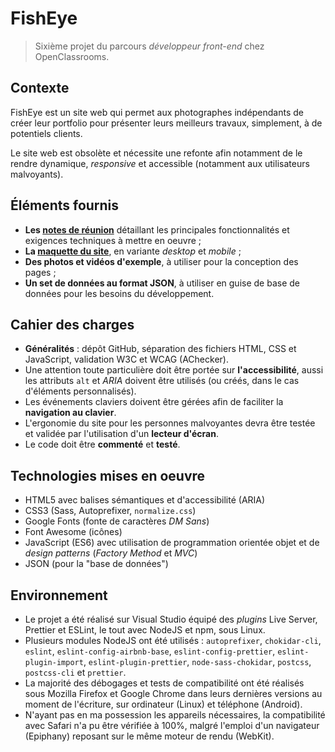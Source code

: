 # FishEye

> Sixième projet du parcours _développeur front-end_ chez OpenClassrooms.

## Contexte

FishEye est un site web qui permet aux photographes indépendants de créer leur portfolio pour présenter leurs meilleurs travaux, simplement, à de potentiels clients.

Le site web est obsolète et nécessite une refonte afin notamment de le rendre dynamique, _responsive_ et accessible (notamment aux utilisateurs malvoyants).

## Éléments fournis

- **Les [notes de réunion](https://s3.eu-west-1.amazonaws.com/course.oc-static.com/projects/Front-End+V2/P5+Javascript+%26+Accessibility/Notes+de+r%C3%A9union.pdf)** détaillant les principales fonctionnalités et exigences techniques à mettre en oeuvre ;
- **La [maquette du site](https://www.figma.com/file/pt8xJxC1QffW4HX16QhGZJ/UI-Design-FishEye-FR)**, en variante _desktop_ et _mobile_ ;
- **Des photos et vidéos d'exemple**, à utiliser pour la conception des pages ;
- **Un set de données au format JSON**, à utiliser en guise de base de données pour les besoins du développement.

## Cahier des charges

- **Généralités** : dépôt GitHub, séparation des fichiers HTML, CSS et JavaScript, validation W3C et WCAG (AChecker).
- Une attention toute particulière doit être portée sur **l'accessibilité**, aussi les attributs `alt` et _ARIA_ doivent être utilisés (ou créés, dans le cas d'éléments personnalisés).
- Les événements claviers doivent être gérées afin de faciliter la **navigation au clavier**.
- L'ergonomie du site pour les personnes malvoyantes devra être testée et validée par l'utilisation d'un **lecteur d'écran**.
- Le code doit être **commenté** et **testé**.

## Technologies mises en oeuvre

- HTML5 avec balises sémantiques et d'accessibilité (ARIA)
- CSS3 (Sass, Autoprefixer, `normalize.css`)
- Google Fonts (fonte de caractères _DM Sans_)
- Font Awesome (icônes)
- JavaScript (ES6) avec utilisation de programmation orientée objet et de _design patterns_ (_Factory Method_ et _MVC_)
- JSON (pour la "base de données")

## Environnement

- Le projet a été réalisé sur Visual Studio équipé des _plugins_ Live Server, Prettier et ESLint, le tout avec NodeJS et npm, sous Linux.
- Plusieurs modules NodeJS ont été utilisés : `autoprefixer`, `chokidar-cli`, `eslint`, `eslint-config-airbnb-base`, `eslint-config-prettier`, `eslint-plugin-import`, `eslint-plugin-prettier`, `node-sass-chokidar`, `postcss`, `postcss-cli` et `prettier`.
- La majorité des débogages et tests de compatibilité ont été réalisés sous Mozilla Firefox et Google Chrome dans leurs dernières versions au moment de l'écriture, sur ordinateur (Linux) et téléphone (Android).
- N'ayant pas en ma possession les appareils nécessaires, la compatibilité avec Safari n'a pu être vérifiée à 100%, malgré l'emploi d'un navigateur (Epiphany) reposant sur le même moteur de rendu (WebKit).
